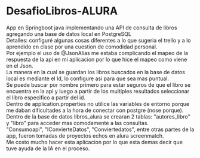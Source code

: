 # DesafioLibros-ALURA
App en Springboot java implementando una API de consulta de libros agregando una base de datos local en PostgreSQL <br>
Detalles: configuré algunas cosas diferentes a lo que sugeria el trello y a lo aprendido en clase por una cuestion de comodidad personal. <br> 
Por ejemplo el uso de @JsonAlias me estaba complicando el mapeo de la respuesta de la api en mi aplicacion por lo que hice el mapeo como viene en el Json. <br>
La manera en la cual se guardan los libros buscados en la base de datos local es mediante el Id, lo configure asi para que sea mas puntual. <br>
Se puede buscar por nombre primero para estar seguros de que el libro se encuentra en la api y luego a partir de los multiples resultados seleccionar el libro especifico a partir del id.<br>
Dentro de application.properties no utilice las variables de entorno porque me daban dificultades a la hora de conectar con postgre (nose porque).<br>
Dentro de la base de datos libros_alura se crearan 2 tablas: "autores_libro" y "libro" para acceder mas comodamente a las consultas.<br>
"Consumoapi", "IConvierteDatos", "Conviertedatos", entre otras partes de la app, fueron tomadas de proyectos echos en alura screenmatch.<br>
Me costo mucho hacer esta aplicacion por lo que esta demas decir que tuve ayuda de la IA en el proceso.
